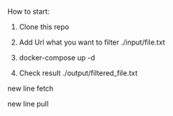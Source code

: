 How to start:

1. Clone this repo

2. Add Url what you want to filter ./input/file.txt

3. docker-compose up -d

4. Check result ./output/filtered_file.txt


new line fetch

new line pull
